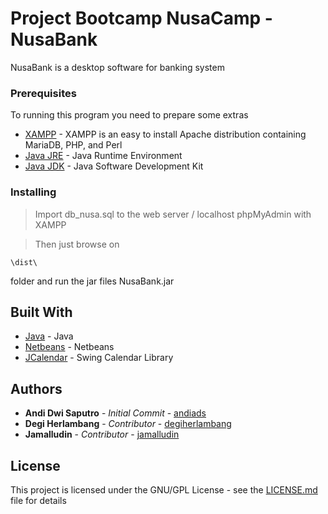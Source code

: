 # Project Bootcamp NusaCamp - NusaBank

NusaBank is a desktop software for banking system

### Prerequisites

To running this program you need to prepare some extras

* [XAMPP](https://www.apachefriends.org/download.html) - XAMPP is an easy to install Apache distribution containing MariaDB, PHP, and Perl
* [Java JRE](https://www.oracle.com/java/technologies/javase-jre8-downloads.html) - Java Runtime Environment
* [Java JDK](https://www.oracle.com/java/technologies/javase-downloads.html) - Java Software Development Kit

### Installing

> Import db_nusa.sql to the web server / localhost phpMyAdmin with XAMPP

> Then just browse on 

```
\dist\
```
folder and run the jar files NusaBank.jar

## Built With

* [Java](https://www.oracle.com/java/technologies/javase-downloads.html) - Java
* [Netbeans](https://netbeans.org/) - Netbeans
* [JCalendar](https://toedter.com/jcalendar/) - Swing Calendar Library


## Authors

* **Andi Dwi Saputro** - *Initial Commit* - [andiads](https://github.com/andiads)
* **Degi Herlambang** - *Contributor* - [degiherlambang](https://github.com/degiherlambang)
* **Jamalludin** - *Contributor* - [jamalludin](https://github.com/jamalludin13)

## License

This project is licensed under the GNU/GPL License - see the [LICENSE.md](LICENSE.md) file for details
